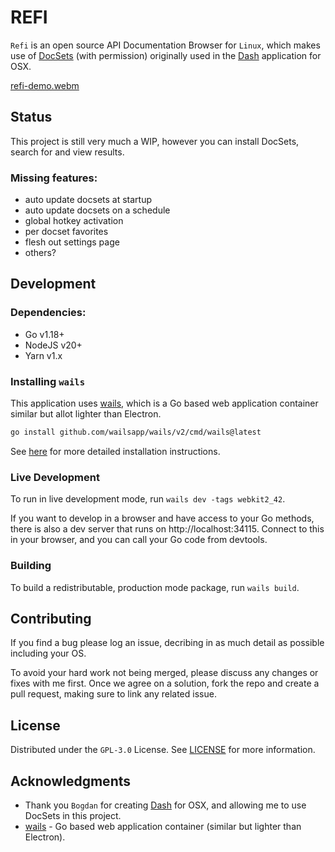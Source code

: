 # REFI

`Refi` is an open source API Documentation Browser for `Linux`, which makes use of [DocSets](https://kapeli.com/docsets)
(with permission) originally used in the [Dash](https://kapeli.com/dash) application for OSX.

[refi-demo.webm](https://github.com/christian-schulze/refi/assets/239226/fd230e2e-f884-41eb-a410-8051e04956da)

## Status

This project is still very much a WIP, however you can install DocSets, search for and view results.

### Missing features:
- auto update docsets at startup
- auto update docsets on a schedule
- global hotkey activation
- per docset favorites
- flesh out settings page
- others?

## Development

### Dependencies:
- Go v1.18+
- NodeJS v20+
- Yarn v1.x

### Installing `wails`

This application uses [wails](https://wails.io/), which is a Go based web application container
similar but allot lighter than Electron.
```bash
go install github.com/wailsapp/wails/v2/cmd/wails@latest
```
See [here](https://wails.io/docs/gettingstarted/installation/) for more detailed installation instructions. 

### Live Development

To run in live development mode, run `wails dev -tags webkit2_42`.

If you want to develop in a browser and have access to your Go methods, there is also a dev
server that runs on http://localhost:34115. Connect to this in your browser, and you can call
your Go code from devtools.

### Building

To build a redistributable, production mode package, run `wails build`.

## Contributing

If you find a bug please log an issue, decribing in as much detail as possible including your OS.

To avoid your hard work not being merged, please discuss any changes or fixes with me first. Once we
agree on a solution, fork the repo and create a pull request, making sure to link any related issue.

## License

Distributed under the `GPL-3.0` License. See [LICENSE](LICENSE) for more information.

## Acknowledgments

- Thank you `Bogdan` for creating [Dash](https://kapeli.com/dash) for OSX, and allowing me to use DocSets in this project.
- [wails](https://wails.io/) - Go based web application container (similar but lighter than Electron).
